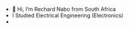 - 👋 Hi, I’m Rechard Nabo from South Africa
- I Studied Electrical Engineering (Electronics)
- 

<!---
RechardNabo/RechardNabo is a ✨ special ✨ repository because its `README.md` (this file) appears on your GitHub profile.
You can click the Preview link to take a look at your changes.
--->
